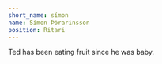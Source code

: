 ```yaml
---
short_name: símon
name: Símon Þórarinsson
position: Ritari
---
```

Ted has been eating fruit since he was baby.